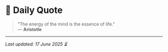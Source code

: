 # 📜 Daily Quote

> "The energy of the mind is the essence of life."  
> — **Aristotle**

---

_Last updated: 17 June 2025 ⏳_

